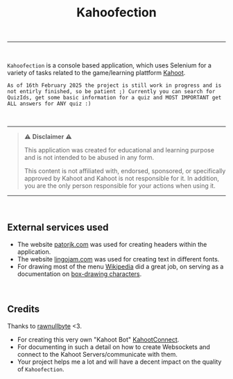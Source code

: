 <br>

<h1 align="center">
  Kahoofection
</h1>

<br>

---

<br>

`Kahoofection` is a console based application, which uses Selenium for a variety of tasks related to the game/learning plattform [Kahoot](https://kahoot.com/).

`As of 16th February 2025 the project is still work in progress and is not entirly finished, so be patient ;) Currently you can search for QuizIds, get some basic information for a quiz and MOST IMPORTANT get ALL answers for ANY quiz :)`

<br>

---

> :warning: **Disclaimer** :warning:
>
> This application was created for educational and learning purpose and is not intended to be abused in any form.
>
> This content is not affiliated with, endorsed, sponsored, or specifically approved by Kahoot and Kahoot is not responsible for it.
> In addition, you are the only person responsible for your actions when using it.

---

<br>

## External services used
- The website [patorjk.com](https://patorjk.com/software/taag/) was used for creating headers within the application.
- The website [lingojam.com](https://lingojam.com/ItalicTextGenerator) was used for creating text in different fonts.
- For drawing most of the menu [Wikipedia](https://wikipedia.org/) did a great job, on serving as a documentation on [box-drawing characters](https://en.wikipedia.org/wiki/Box-drawing_characters).

<br>

## Credits
Thanks to [rawnullbyte](https://github.com/rawnullbyte) <3.
- For creating this very own "Kahoot Bot" [KahootConnect](https://github.com/HackySoftOfficial/KahootConnect).
- For documenting in such a detail on how to create Websockets and connect to the Kahoot Servers/communicate with them.
- Your project helps me a lot and will have a decent impact on the quality of `Kahoofection`.
